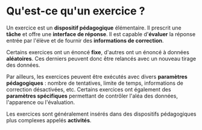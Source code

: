 # Qu'est-ce qu'un exercice ?

Un exercice est un **dispositif pédagogique** élémentaire. Il prescrit une **tâche** et offre une **interface de réponse**. Il est capable d'**évaluer** la réponse entrée par l'élève et de fournir des **informations de correction**. 

Certains exercices ont un énoncé **fixe**, d'autres ont un énoncé à données **aléatoires**. Ces derniers peuvent donc être relancés avec un nouveau tirage des données.

Par ailleurs, les exercices peuvent être exécutés avec divers **paramètres pédagogiques** : nombre de tentatives, limite de temps, informations de correction désactivées, etc. Certains exercices ont également des **paramètres spécifiques** permettant de contrôler l'aléa des données, l'apparence ou l'évaluation.

Les exercices sont généralement insérés dans des dispositifs pédagogiques plus complexes appelés **activités**.
